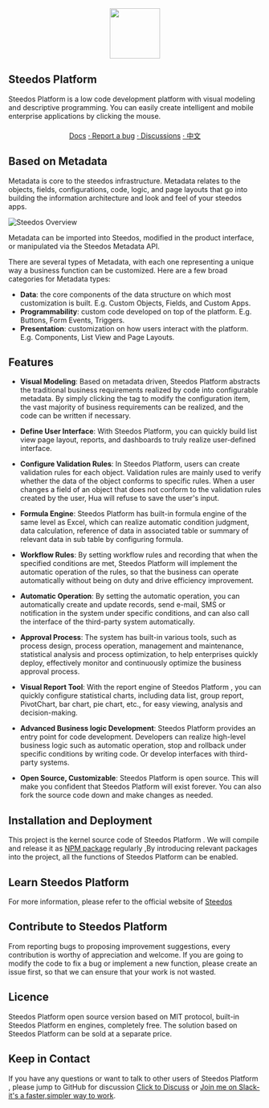 
<center>
<img src="https://steedos.github.io/assets/logo.png" style="width:100px" />
</center>

## Steedos Platform

Steedos Platform is a low code development platform with visual modeling and descriptive programming. You can easily create intelligent and mobile enterprise applications by clicking the mouse.

<center style="margin:20px 0;">
<a href="http://www.steedos.org/docs/overview">  Docs</a>
<a href="https://github.com/steedos/steedos-platform/issues/"> · Report a bug</a>
<a href="https://github.com/steedos/steedos-platform/discussions"> · Discussions</a>
<a href="https://github.com/steedos/steedos-platform/blob/1.22/README_cn.md"> · 中文</a>
</center>

## Based on Metadata

Metadata is core to the steedos infrastructure. Metadata relates to the objects, fields, configurations, code, logic, and page layouts that go into building the information architecture and look and feel of your steedos apps.

![Steedos Overview](http://www.steedos.org/assets/platform/platform-overview.png)

Metadata can be imported into Steedos, modified in the product interface, or manipulated via the Steedos Metadata API.

There are several types of Metadata, with each one representing a unique way a business function can be customized. Here are a few broad categories for Metadata types:

- **Data**: the core components of the data structure on which most customization is built. E.g. Custom Objects, Fields, and Custom Apps.
- **Programmability**: custom code developed on top of the platform. E.g. Buttons, Form Events, Triggers.
- **Presentation**: customization on how users interact with the platform. E.g. Components, List View and Page Layouts.

## Features

- **Visual Modeling**: Based on metadata driven, Steedos Platform abstracts the traditional business requirements realized by code into configurable metadata. By simply clicking the  tag to modify the configuration item, the vast majority of business requirements can be realized, and the code can be written if necessary.

- **Define User Interface**: With Steedos Platform, you can quickly build list view page layout, reports, and dashboards to truly realize user-defined interface.

- **Configure Validation Rules**: In Steedos Platform, users can create validation rules for each object. Validation rules are mainly used to verify whether the data of the object conforms to specific rules. When a user changes a field of an object that does not conform to the validation rules created by the user, Hua will refuse to save the user's input.

- **Formula Engine**: Steedos Platform has built-in formula engine of the same level as Excel, which can realize automatic condition judgment, data calculation, reference of data in associated table or summary of relevant data in sub table by configuring formula.

- **Workflow Rules**: By setting workflow rules and recording that when the specified conditions are met, Steedos Platform will implement the automatic operation of the rules, so that the business can operate automatically without being on duty and drive efficiency improvement.

- **Automatic Operation**: By setting the automatic operation, you can automatically create and update records, send e-mail, SMS or notification in the system under specific conditions, and can also call the interface of the third-party system automatically.

- **Approval Process**: The system has built-in various tools, such as process design, process operation, management and maintenance, statistical analysis and process optimization, to help enterprises quickly deploy, effectively monitor and continuously optimize the business approval process.

- **Visual Report Tool**: With the report engine of Steedos Platform , you can quickly configure statistical charts, including data list, group report, PivotChart, bar chart, pie chart, etc., for easy viewing, analysis and decision-making.

- **Advanced Business logic Development**: Steedos Platform  provides an entry point for code development. Developers can realize high-level business logic such as automatic operation, stop and rollback under specific conditions by writing code. Or develop interfaces with third-party systems.

- **Open Source, Customizable**: Steedos Platform  is open source. This will make you confident that Steedos Platform will exist forever. You can also fork the source code down and make changes as needed.

## Installation and Deployment

This project is the kernel source code of Steedos Platform . We will compile and release it as [NPM package](https://www.npmjs.com/package/steedos-server) regularly ,By introducing relevant packages into the project, all the functions of Steedos Platform  can be enabled.
<!-- For details on how to install and deploySteedos Platform , please refer to the [Official Website Installation and Deployment Document](https://www.steedos.com/help/deploy/) -->

## Learn Steedos Platform

For more information, please refer to the official website of [Steedos](https://www.steedos.org/)
<!-- You can also follow a video tutorial on how to quickly build an app for Steedos.

- [Video Demonstration](https://www.steedos.com/videos)
- [Getting Started](https://www.steedos.com/help/user)
- [Set Up and Maintain Steedos Platform](https://www.npmjs.com/package/steedos-server)
- [Developers](https://www.steedos.com/videos) -->

## Contribute to Steedos Platform

From reporting bugs to proposing improvement suggestions, every contribution is worthy of appreciation and welcome. If you are going to modify the code to fix a bug or implement a new function, please create an issue first, so that we can ensure that your work is not wasted.

## Licence

Steedos Platform open source version based on MIT protocol, built-in Steedos Platform en engines, completely free. The solution based on Steedos Platform can be sold at a separate price.

## Keep in Contact

If you have any questions or want to talk to other users of Steedos Platform , please jump to GitHub for discussion [Click to Discuss](https://github.com/steedos/steedos-platform/discussions) or [Join me on Slack-it's a faster,simpler way to work](https://join.slack.com/t/steedos/shared_invite/zt-jq7eupr9-cgKrUOyWb1zymniRzhH4jg).
